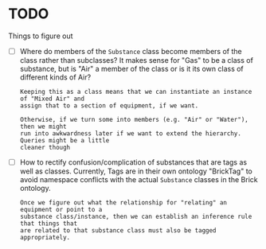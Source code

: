 # TODO

Things to figure out

- [ ] Where do members of the `Substance` class become members of the class rather than subclasses?
      It makes sense for "Gas" to be a class of substance, but is "Air" a member of the class
      or is it its own class of different kinds of Air?

      Keeping this as a class means that we can instantiate an instance of "Mixed Air" and
      assign that to a section of equipment, if we want.

      Otherwise, if we turn some into members (e.g. "Air" or "Water"), then we might 
      run into awkwardness later if we want to extend the hierarchy. Queries might be a little
      cleaner though

- [ ] How to rectify confusion/complication of substances that are tags as well as classes.
      Currently, Tags are in their own ontology "BrickTag" to avoid namespace conflicts with
      the actual `Substance` classes in the Brick ontology.

      Once we figure out what the relationship for "relating" an equipment or point to a
      substance class/instance, then we can establish an inference rule that things that
      are related to that substance class must also be tagged appropriately.
